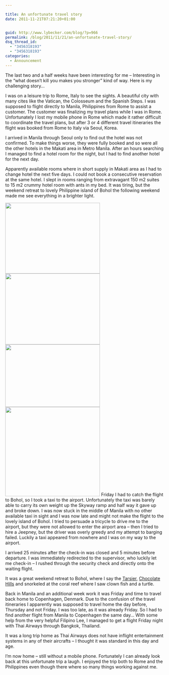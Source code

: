 ```yaml
---

title: An unfortunate travel story
date: 2011-11-21T07:21:20+01:00


guid: http://www.lybecker.com/blog/?p=966
permalink: /blog/2011/11/21/an-unfortunate-travel-story/
dsq_thread_id:
  - "3456318193"
  - "3456318193"
categories:
  - Announcement
---
```

The last two and a half weeks have been interesting for me &#8211; Interesting in the “what doesn&#8217;t kill you makes you stronger” kind of way. Here is my challenging story…

I was on a leisure trip to Rome, Italy to see the sights. A beautiful city with many cites like the Vatican, the Colosseum and the Spanish Steps. I was supposed to flight directly to Manila, Philippines from Rome to assist a customer. The customer was finalizing my travel plans while I was in Rome. Unfortunately I lost my mobile phone in Rome which made it rather difficult to coordinate the travel plans, but after 3 or 4 different travel itineraries the flight was booked from Rome to Italy via Seoul, Korea.

I arrived in Manila through Seoul only to find out the hotel was not confirmed. To make things worse, they were fully booked and so were all the other hotels in the Makati area in Metro Manila. After an hours searching I managed to find a hotel room for the night, but I had to find another hotel for the next day.

Apparently available rooms where in short supply in Makati area as I had to change hotel the next five days. I could not book a consecutive reservation at the same hotel. I slept in rooms ranging from extravagant 150 m2 suites to 15 m2 crummy hotel room with ants in my bed. It was tiring, but the weekend retreat to lovely Philippine island of Bohol the following weekend made me see everything in a brighter light.

<img loading="lazy" class="size-medium wp-image-971 alignright" title="Philippines Tricycle" src="http://www.lybecker.com/blog/wp-content/uploads/Philippines-Tricycle-300x224.jpg" alt="" width="300" height="224" /><img loading="lazy" class="size-medium wp-image-972 alignright" title="Phillippines Jeepney" src="http://www.lybecker.com/blog/wp-content/uploads/Phillippines-Jeepney-300x225.jpg" alt="" width="300" height="225" /><img loading="lazy" class="size-medium wp-image-969 alignleft" title="Alona Beach at Bohol Island, Philippines" src="http://www.lybecker.com/blog/wp-content/uploads/bohol-alona-beach-300x198.jpg" alt="" width="300" height="198" /><img loading="lazy" class="size-medium wp-image-968 alignleft" title="Chocolate Hills at Bohol Island, Philippines" src="http://www.lybecker.com/blog/wp-content/uploads/Bohol-Chocolate-Hills-300x283.jpg" alt="" width="300" height="283" /> Friday I had to catch the flight to Bohol, so I took a taxi to the airport. Unfortunately the taxi was barely able to carry its own weight up the Skyway ramp and half way it gave up and broke down. I was now stuck in the middle of Manila with no other available taxi in sight and I was now late and might not make the flight to the lovely island of Bohol. I tried to persuade a tricycle to drive me to the airport, but they were not allowed to enter the airport area – then I tried to hire a Jeepney, but the driver was overly greedy and my attempt to barging failed. Luckily a taxi appeared from nowhere and I was on my way to the airport.

I arrived 25 minutes after the check-in was closed and 5 minutes before departure. I was immediately redirected to the supervisor, who luckily let me check-in – I rushed through the security check and directly onto the waiting flight.

It was a great weekend retreat to Bohol, where I say the [Tarsier](http://en.wikipedia.org/wiki/Tarsier "Description of Tarsier on Wikipedia"), [Chocolate Hills](http://en.wikipedia.org/wiki/Chocolate_Hills "Chocolate Hills on Wikipedia") and snorkeled at the coral reef where I saw clown fish and a turtle.

Back in Manila and an additional week work it was Friday and time to travel back home to Copenhagen, Denmark. Due to the confusion of the travel itineraries I apparently was supposed to travel home the day before, Thursday and not Friday. I was too late, as it was already Friday. So I had to find another flight from Manila to Copenhagen the same day… With some help from the very helpful Filipino Lee, I managed to get a flight Friday night with Thai Airways through Bangkok, Thailand.

It was a long trip home as Thai Airways does not have inflight entertainment systems in any of their aircrafts – I thought it was standard in this day and age.

I’m now home – still without a mobile phone. Fortunately I can already look back at this unfortunate trip a laugh. I enjoyed the trip both to Rome and the Philippines even though there where so many things working against me.
